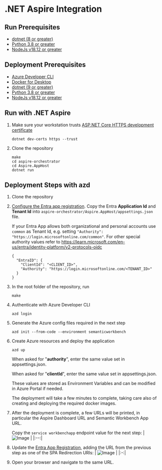 # .NET Aspire Integration

## Run Prerequisites

- [dotnet (8 or greater)](https://dotnet.microsoft.com/download)
- [Python 3.8 or greater](https://www.python.org/downloads)
- [NodeJs v18.12 or greater](https://nodejs.org/en/download)

## Deployment Prerequisites

- [Azure Developer CLI](https://learn.microsoft.com/azure/developer/azure-developer-cli/install-azd)
- [Docker for Desktop](https://docs.docker.com/get-started/introduction/get-docker-desktop)
- [dotnet (9 or greater)](https://dotnet.microsoft.com/download)
- [Python 3.8 or greater](https://www.python.org/downloads)
- [NodeJs v18.12 or greater](https://nodejs.org/en/download)

## Run with .NET Aspire

1.  Make sure your workstation trusts
    [ASP.NET Core HTTPS development certificate](https://learn.microsoft.com/en-us/aspnet/core/security/enforcing-ssl?#trust-the-aspnet-core-https-development-certificate)

        dotnet dev-certs https --trust

2.  Clone the repository

        make
        cd aspire-orchestrator
        cd Aspire.AppHost
        dotnet run

## Deployment Steps with azd

1.  Clone the repository

2.  [Configure the Entra app registration](../docs/CUSTOM_APP_REGISTRATION.md).
    Copy the Entra **Application Id** and **Tenant Id** into
    `aspire-orchestrator/Aspire.AppHost/appsettings.json` file.

    If your Entra App allows both organizational and personal accounts
    use `common` as Tenant Id, e.g. setting
    `"Authority": "https://login.microsoftonline.com/common"`. For other special
    authority values refer to https://learn.microsoft.com/en-us/entra/identity-platform/v2-protocols-oidc

        {
          "EntraID": {
            "ClientId": "<CLIENT_ID>",
            "Authority": "https://login.microsoftonline.com/<TENANT_ID>"
          }
        }

3.  In the root folder of the repository, run

        make

4.  Authenticate with Azure Developer CLI

        azd login

5.  Generate the Azure config files required in the next step

        azd init --from-code --environment semanticworkbench

6.  Create Azure resources and deploy the application

        azd up

    When asked for "**authority**", enter the same value set in appsettings.json.

    When asked for "**clientId**", enter the same value set in appsettings.json.

    These values are stored as Environment Variables and can be modified in Azure
    Portal if needed.

    The deployment will take a few minutes to complete, taking care also of
    creating and deploying the required docker images.

7.  After the deployment is complete, a few URLs will be printed, in particular
    the Aspire Dashboard URL and Semantic Workbench App URL.

    Copy the `service workbenchapp` endpoint value for the next step:
    | ![Image](https://github.com/user-attachments/assets/0aae7518-bfa6-4f76-962a-df3d152e0155) |
    |:--:|

8.  Update the [Entra App Registration](https://portal.azure.com/#view/Microsoft_AAD_IAM/ActiveDirectoryMenuBlade/~/RegisteredApps),
    adding the URL from the previous step as one of the SPA Redirection URIs:
    | ![Image](https://github.com/user-attachments/assets/e709ee12-a3ef-4be3-9f2d-46d33c929f42) |
    |:-:|

9.  Open your browser and navigate to the same URL.
